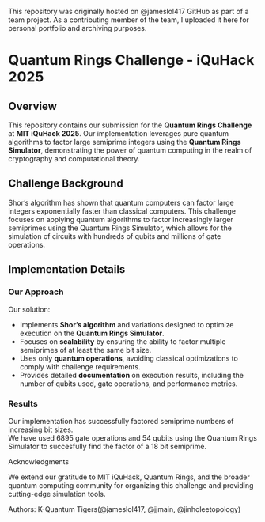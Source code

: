 This repository was originally hosted on @jameslol417 GitHub as part of a team project. As a contributing member of the team, I uploaded it here for personal portfolio and archiving purposes.

# Quantum Rings Challenge - iQuHack 2025

## Overview
This repository contains our submission for the **Quantum Rings Challenge** at **MIT iQuHack 2025**. Our implementation leverages pure quantum algorithms to factor large semiprime integers using the **Quantum Rings Simulator**, demonstrating the power of quantum computing in the realm of cryptography and computational theory.

## Challenge Background
Shor’s algorithm has shown that quantum computers can factor large integers exponentially faster than classical computers. This challenge focuses on applying quantum algorithms to factor increasingly larger semiprimes using the Quantum Rings Simulator, which allows for the simulation of circuits with hundreds of qubits and millions of gate operations.

## Implementation Details

### Our Approach
Our solution:
- Implements **Shor’s algorithm** and variations designed to optimize execution on the **Quantum Rings Simulator**.
- Focuses on **scalability** by ensuring the ability to factor multiple semiprimes of at least the same bit size.
- Uses only **quantum operations**, avoiding classical optimizations to comply with challenge requirements.
- Provides detailed **documentation** on execution results, including the number of qubits used, gate operations, and performance metrics.

### Results

Our implementation has successfully factored semiprime numbers of increasing bit sizes.    
We have used 6895 gate operations and 54 qubits using the Quantum Rings Simulator to succesfully find the factor of a 18 bit semiprime.   
<!-- we just found 18 bits semiprime -->
<!-- The runtime for the search took about 637 seconds. -->


Acknowledgments

We extend our gratitude to MIT iQuHack, Quantum Rings, and the broader quantum computing community for organizing this challenge and providing cutting-edge simulation tools.

Authors: K-Quantum Tigers(@jameslol417, @jjmain, @jinholeetopology)
